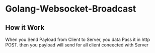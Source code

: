 # Golang-Websocket-Broadcast

## How it Work

When you Send Payload from Client to Server, you data Pass it in http POST.
then you payload will send for all client coneected with Server

